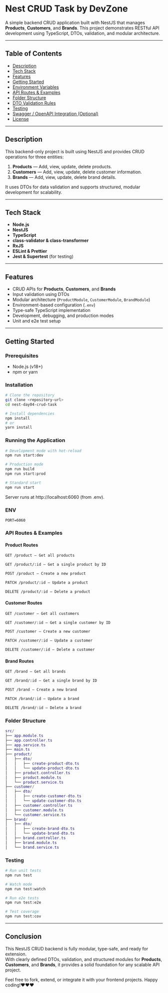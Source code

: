 # Nest CRUD Task by DevZone

A simple backend CRUD application built with NestJS that manages **Products**, **Customers**, and **Brands**. This project demonstrates RESTful API development using TypeScript, DTOs, validation, and modular architecture.

---

## Table of Contents

- [Description](#description)
- [Tech Stack](#tech-stack)
- [Features](#features)
- [Getting Started](#getting-started)
- [Environment Variables](#environment-variables)
- [API Routes & Examples](#api-routes--examples)
- [Folder Structure](#folder-structure)
- [DTO Validation Rules](#dto-validation-rules)
- [Testing](#testing)
- [Swagger / OpenAPI Integration (Optional)](#swagger--openapi-integration-optional)
- [License](#license)

---

## Description

This backend-only project is built using NestJS and provides CRUD operations for three entities:

1. **Products** — Add, view, update, delete products.  
2. **Customers** — Add, view, update, delete customer information.  
3. **Brands** — Add, view, update, delete brand details.  

It uses DTOs for data validation and supports structured, modular development for scalability.

---

## Tech Stack

- **Node.js**  
- **NestJS**  
- **TypeScript**  
- **class-validator & class-transformer**  
- **RxJS**  
- **ESLint & Prettier**  
- **Jest & Supertest** (for testing)  

---

## Features

- CRUD APIs for **Products**, **Customers**, and **Brands**  
- Input validation using DTOs  
- Modular architecture (`ProductModule`, `CustomerModule`, `BrandModule`)  
- Environment-based configuration (`.env`)  
- Type-safe TypeScript implementation  
- Development, debugging, and production modes  
- Unit and e2e test setup  

---

## Getting Started

### Prerequisites

- Node.js (v18+)  
- npm or yarn  

### Installation

```bash
# Clone the repository
git clone <repository-url>
cd nest-day04-crud-task

# Install dependencies
npm install
# or
yarn install
```
### Running the Application

```bash 
# Development mode with hot-reload
npm run start:dev

# Production mode
npm run build
npm run start:prod

# Standard start
npm run start

```

Server runs at http://localhost:6060 (from .env).

### ENV

```env 
PORT=6060
```
### API Routes & Examples

#### Product Routes

```bash 
GET /product — Get all products

GET /product/:id — Get a single product by ID

POST /product — Create a new product

PATCH /product/:id — Update a product

DELETE /product/:id — Delete a product 
```

#### Customer Routes
```bash 
GET /customer — Get all customers

GET /customer/:id — Get a single customer by ID

POST /customer — Create a new customer

PATCH /customer/:id — Update a customer

DELETE /customer/:id — Delete a customer 

```

#### Brand Routes
```bash 
GET /brand — Get all brands

GET /brand/:id — Get a single brand by ID

POST /brand — Create a new brand

PATCH /brand/:id — Update a brand

DELETE /brand/:id — Delete a brand
```

### Folder Structure

```lua
src/
├── app.module.ts
├── app.controller.ts
├── app.service.ts
├── main.ts
├── product/
│   ├── dto/
│   │   ├── create-product-dto.ts
│   │   └── update-product-dto.ts
│   ├── product.controller.ts
│   ├── product.module.ts
│   └── product.service.ts
├── customer/
│   ├── dto/
│   │   ├── create-customer-dto.ts
│   │   └── update-customer-dto.ts
│   ├── customer.controller.ts
│   ├── customer.module.ts
│   └── customer.service.ts
├── brand/
│   ├── dto/
│   │   ├── create-brand-dto.ts
│   │   └── update-brand-dto.ts
│   ├── brand.controller.ts
│   ├── brand.module.ts
│   └── brand.service.ts

```

### Testing

```bash
# Run unit tests
npm run test

# Watch mode
npm run test:watch

# Run e2e tests
npm run test:e2e

# Test coverage
npm run test:cov

```


---

## Conclusion

This NestJS CRUD backend is fully modular, type-safe, and ready for extension.  
With clearly defined DTOs, validation, and structured modules for **Products**, **Customers**, and **Brands**, it provides a solid foundation for any scalable API project.  

Feel free to fork, extend, or integrate it with your frontend projects. Happy coding!❤️❤️❤️
